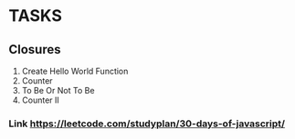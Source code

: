 # TASKS

## Closures

1. Create Hello World Function
2. Counter
3. To Be Or Not To Be
4. Counter II

### Link https://leetcode.com/studyplan/30-days-of-javascript/
